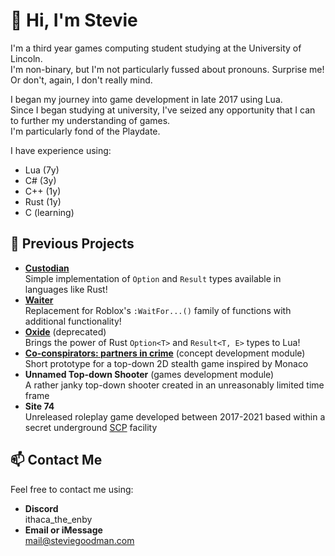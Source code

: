 # 👋 Hi, I'm Stevie
I'm a third year games computing student studying at the University of Lincoln.  
I'm non-binary, but I'm not particularly fussed about pronouns. Surprise me! Or don't, again, I don't really mind.

I began my journey into game development in late 2017 using Lua.  
Since I began studying at university, I've seized any opportunity that I can to further my understanding of games.  
I'm particularly fond of the Playdate.

I have experience using:

- Lua (7y)
- C# (3y)
- C++ (1y)
- Rust (1y)
- C (learning)

## 🎉 Previous Projects
- **[Custodian](https://github.com/steviegoodman/custodian)**  
  Simple implementation of `Option` and `Result` types available in languages like Rust!
- **[Waiter](https://github.com/steviegoodman/waiter)**  
  Replacement for Roblox's `:WaitFor...()` family of functions with additional functionality!
- **[Oxide](https://github.com/steviegoodman/oxide)** (deprecated)  
  Brings the power of Rust `Option<T>` and `Result<T, E>` types to Lua!
- **[Co-conspirators: partners in crime](https://github.com/CGP2014/Monaclone)** (concept development module)  
  Short prototype for a top-down 2D stealth game inspired by Monaco
- **Unnamed Top-down Shooter** (games development module)  
  A rather janky top-down shooter created in an unreasonably limited time frame
- **Site 74**  
  Unreleased roleplay game developed between 2017-2021 based within a secret underground [SCP](https://scp-wiki.wikidot.com/about-the-scp-foundation) facility

## 📫 Contact Me
Feel free to contact me using:
- **Discord**  
  ithaca_the_enby
- **Email or iMessage**  
  mail@steviegoodman.com
